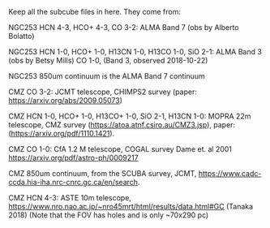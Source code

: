Keep all the subcube files in here. They come from:

NGC253 HCN 4-3, HCO+ 4-3, CO 3-2: ALMA Band 7 (obs by Alberto Bolatto)

NGC253 HCN 1-0, HCO+ 1-0, H13CN 1-0, H13CO 1-0, SiO 2-1: ALMA Band 3 (obs by Betsy Mills)
CO 1-0, (Band 3, observed 2018-10-22)

NGC253 850um continuum is the ALMA Band 7 continuum

CMZ CO 3-2: JCMT telescope, CHIMPS2 survey  (paper: https://arxiv.org/abs/2009.05073)

CMZ HCN 1-0, HCO+ 1-0, H13CO+ 1-0, SiO 2-1, H13CN 1-0: MOPRA 22m telescope, CMZ survey (https://atoa.atnf.csiro.au/CMZ3.jsp), paper: (https://arxiv.org/pdf/1110.1421).

CMZ CO 1-0: CfA 1.2 M telescope, COGAL survey Dame et. al 2001 https://arxiv.org/pdf/astro-ph/0009217

CMZ 850um continuum, from the SCUBA survey, JCMT, https://www.cadc-ccda.hia-iha.nrc-cnrc.gc.ca/en/search.

CMZ HCN 4-3: ASTE 10m telescope, https://www.nro.nao.ac.jp/~nro45mrt/html/results/data.html#GC (Tanaka 2018) (Note that the FOV has holes and is only ~70x290 pc)
